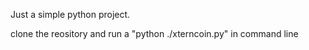 Just a simple python project.

clone the reository and run a "python ./xterncoin.py" in command line 
